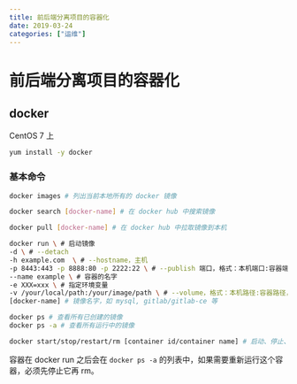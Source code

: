 ```yaml
---
title: 前后端分离项目的容器化
date: 2019-03-24
categories: ["运维"]
---
```


# 前后端分离项目的容器化

## docker

CentOS 7 上

```bash
yum install -y docker
```

### 基本命令

```bash
docker images # 列出当前本地所有的 docker 镜像
```

```bash
docker search [docker-name] # 在 docker hub 中搜索镜像
```

```bash
docker pull [docker-name] # 在 docker hub 中拉取镜像到本机
```

```bash
docker run \ # 启动镜像
-d \ # --detach
-h example.com  \ # --hostname，主机
-p 8443:443 -p 8888:80 -p 2222:22 \ # --publish 端口，格式：本机端口:容器端口，将容器端口映射到本机端口
--name example \ # 容器的名字
-e XXX=xxx \ # 指定环境变量
-v /your/local/path:/your/image/path \ # --volume，格式：本机路径:容器路径，挂载卷，可以使本机的目录和容器中的目录互通、同步，可以用于持久化容器数据
[docker-name] # 镜像名字，如 mysql, gitlab/gitlab-ce 等
```

```bash
docker ps # 查看所有已创建的镜像
docker ps -a # 查看所有运行中的镜像
```

```bash
docker start/stop/restart/rm [container id/container name] # 启动、停止、重启、删除某个容器，可以使用容器 id 或者容器名
```

容器在 docker run 之后会在 `docker ps -a` 的列表中，如果需要重新运行这个容器，必须先停止它再 rm。
